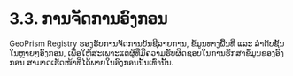 # 3.3. ການຈັດການອົງກອນ

GeoPrism Registry ຮອງຮັບການຈັດການບັນຊີລາຍການ, ຂໍ້ມູນທາງພື້ນທີ່ ແລະ ລໍາດັບຊັ້ນໃນຫຼາຍໆອົງກອນ, ເພື່ອໃຫ້ສະເພາະແຕ່ຜູ້ທີ່ມີຄວາມຮັບຜິດຊອບໃນການຮັກສາຂໍ້ມູນຂອງອົງກອນ ສາມາດເຮັດໜ້າທີ່ໄດ້ພາຍໃນອົງກອນນັ້ນເທົ່ານັ້ນ.

